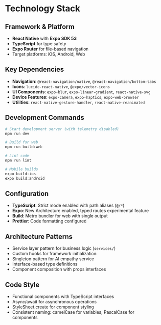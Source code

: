 # Technology Stack

## Framework & Platform
- **React Native** with **Expo SDK 53**
- **TypeScript** for type safety
- **Expo Router** for file-based navigation
- Target platforms: iOS, Android, Web

## Key Dependencies
- **Navigation**: `@react-navigation/native`, `@react-navigation/bottom-tabs`
- **Icons**: `lucide-react-native`, `@expo/vector-icons`
- **UI Components**: `expo-blur`, `expo-linear-gradient`, `react-native-svg`
- **Device Features**: `expo-camera`, `expo-haptics`, `expo-web-browser`
- **Utilities**: `react-native-gesture-handler`, `react-native-reanimated`

## Development Commands
```bash
# Start development server (with telemetry disabled)
npm run dev

# Build for web
npm run build:web

# Lint code
npm run lint

# Mobile builds
expo build:ios
expo build:android
```

## Configuration
- **TypeScript**: Strict mode enabled with path aliases (`@/*`)
- **Expo**: New Architecture enabled, typed routes experimental feature
- **Build**: Metro bundler for web with single output
- **Prettier**: Code formatting configured

## Architecture Patterns
- Service layer pattern for business logic (`services/`)
- Custom hooks for framework initialization
- Singleton pattern for AI empathy service
- Interface-based type definitions
- Component composition with props interfaces

## Code Style
- Functional components with TypeScript interfaces
- Async/await for asynchronous operations
- StyleSheet.create for component styling
- Consistent naming: camelCase for variables, PascalCase for components